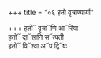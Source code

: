 +++
title = "०६ हतो वृत्राण्यार्या"

+++
हतो᳓ वृत्रा᳓णि आ᳓रिया  
हतो᳓ दा᳓सानि स᳓त्पती  
हतो᳓ वि᳓श्वा अ᳓प द्वि᳓षः